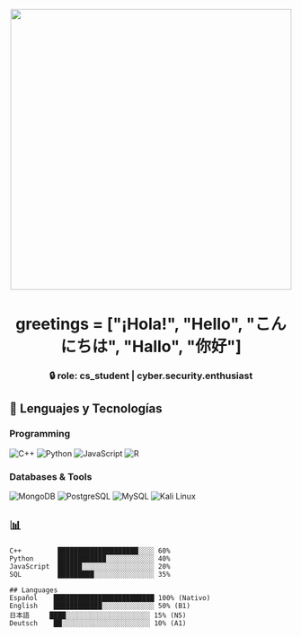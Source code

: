 <!-- Banner GIF centrado -->
<p align="center">
  <img src="https://i.imgur.com/bKkXWgD.gif" width="500px" />
</p>

<h1 align="center"> greetings = ["¡Hola!", "Hello", "こんにちは", "Hallo", "你好"]</h1>

<h3 align="center">
  🔒 role: cs_student | cyber.security.enthusiast<br>
</h3>

## 🚀 Lenguajes y Tecnologías

### Programming
![C++](https://img.shields.io/badge/-C++-00599C?style=for-the-badge&logo=c%2B%2B&logoColor=white)
![Python](https://img.shields.io/badge/-Python-3776AB?style=for-the-badge&logo=python&logoColor=white)
![JavaScript](https://img.shields.io/badge/-JavaScript-F7DF1E?style=for-the-badge&logo=javascript&logoColor=black)
![R](https://img.shields.io/badge/-R-276DC3?style=for-the-badge&logo=r&logoColor=white)

### Databases & Tools
![MongoDB](https://img.shields.io/badge/-MongoDB-47A248?style=for-the-badge&logo=mongodb&logoColor=white)
![PostgreSQL](https://img.shields.io/badge/-PostgreSQL-4169E1?style=for-the-badge&logo=postgresql&logoColor=white)
![MySQL](https://img.shields.io/badge/-MySQL-4479A1?style=for-the-badge&logo=mysql&logoColor=white)
![Kali Linux](https://img.shields.io/badge/-Kali_Linux-557C94?style=for-the-badge&logo=kalilinux&logoColor=white)

## 📊 
```text
C++         ████████████████████░░░░ 60%
Python      ████████████░░░░░░░░░░░░ 40%
JavaScript  ██████░░░░░░░░░░░░░░░░░░ 20%
SQL         █████████░░░░░░░░░░░░░░░ 35%

## Languages
Español    █████████████████████████ 100% (Nativo)
English    ████████████░░░░░░░░░░░░░ 50% (B1)
日本語     ████░░░░░░░░░░░░░░░░░░░░░ 15% (N5)
Deutsch    ██░░░░░░░░░░░░░░░░░░░░░░ 10% (A1)
